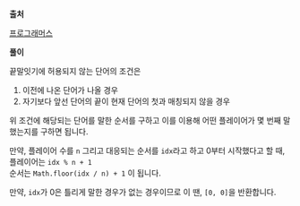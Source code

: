 **출처**

[프로그래머스](https://programmers.co.kr/learn/courses/30/lessons/12981)

**풀이**

끝말잇기에 허용되지 않는 단어의 조건은

1. 이전에 나온 단어가 나올 경우
2. 자기보다 앞선 단어의 끝이 현재 단어의 첫과 매칭되지 않을 경우
   
위 조건에 해당되는 단어를 말한 순서를 구하고 이를 이용해 어떤 플레이어가 몇 번째 말했는지를 구하면 됩니다.

만약, 플레이어 수를 `n` 그리고 대응되는 순서를 `idx`라고 하고 0부터 시작했다고 할 때,   
플레이어는 `idx % n + 1`   
순서는 `Math.floor(idx / n) + 1` 이 됩니다.

만약, `idx`가 0은 틀리게 말한 경우가 없는 경우이므로 이 땐, `[0, 0]`을 반환합니다.